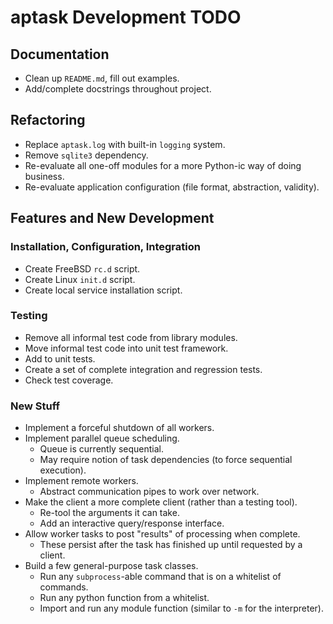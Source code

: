 aptask Development TODO
=======================

Documentation
-------------

- Clean up `README.md`, fill out examples.
- Add/complete docstrings throughout project.

Refactoring
-----------

- Replace `aptask.log` with built-in `logging` system.
- Remove `sqlite3` dependency.
- Re-evaluate all one-off modules for a more Python-ic way of doing business.
- Re-evaluate application configuration (file format, abstraction, validity).

Features and New Development
----------------------------

### Installation, Configuration, Integration

- Create FreeBSD `rc.d` script.
- Create Linux `init.d` script.
- Create local service installation script.

### Testing

- Remove all informal test code from library modules.
- Move informal test code into unit test framework.
- Add to unit tests.
- Create a set of complete integration and regression tests.
- Check test coverage.

### New Stuff

- Implement a forceful shutdown of all workers.
- Implement parallel queue scheduling.
  - Queue is currently sequential.
  - May require notion of task dependencies (to force sequential execution).
- Implement remote workers.
  - Abstract communication pipes to work over network.
- Make the client a more complete client (rather than a testing tool).
  - Re-tool the arguments it can take.
  - Add an interactive query/response interface.
- Allow worker tasks to post "results" of processing when complete.
  - These persist after the task has finished up until requested by a client.
- Build a few general-purpose task classes.
  - Run any `subprocess`-able command that is on a whitelist of commands.
  - Run any python function from a whitelist.
  - Import and run any module function (similar to `-m` for the interpreter).

